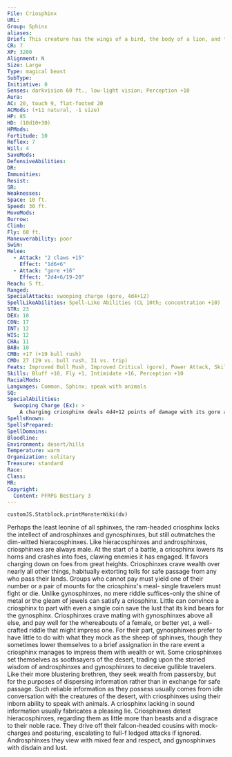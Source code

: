 ```yaml
---
File: Criosphinx
URL: 
Group: Sphinx
aliases: 
Brief: This creature has the wings of a bird, the body of a lion, and the head of a ram with sad, wise eyes.
CR: 7
XP: 3200
Alignment: N
Size: Large
Type: magical beast
SubType: 
Initiative: 0
Senses: darkvision 60 ft., low-light vision; Perception +10
Aura: 
AC: 20, touch 9, flat-footed 20
ACMods: (+11 natural, -1 size)
HP: 85
HD: (10d10+30)
HPMods: 
Fortitude: 10
Reflex: 7
Will: 4
SaveMods: 
DefensiveAbilities: 
DR: 
Immunities: 
Resist: 
SR: 
Weaknesses: 
Space: 10 ft.
Speed: 30 ft.
MoveMods: 
Burrow: 
Climb: 
Fly: 60 ft.
Maneuverability: poor
Swim: 
Melee: 
  - Attack: "2 claws +15"
    Effect: "1d6+6"
  - Attack: "gore +16"
    Effect: "2d4+6/19-20"
Reach: 5 ft.
Ranged: 
SpecialAttacks: swooping charge (gore, 4d4+12)
SpellLikeAbilities: Spell-Like Abilities (CL 10th; concentration +10)  Constant-speak with animals
STR: 23
DEX: 10
CON: 17
INT: 12
WIS: 12
CHA: 11
BAB: 10
CMB: +17 (+19 bull rush)
CMD: 27 (29 vs. bull rush, 31 vs. trip)
Feats: Improved Bull Rush, Improved Critical (gore), Power Attack, Skill Focus (Intimidate), Weapon Focus (gore)
Skills: Bluff +10, Fly +1, Intimidate +16, Perception +10
RacialMods: 
Languages: Common, Sphinx; speak with animals
SQ: 
SpecialAbilities:
  Swooping Charge (Ex): >
    A charging criosphinx deals 4d4+12 points of damage with its gore attack. A flying criosphinx who drops at least 20 feet in altitude as part of a charge deals 6d4+18 points instead.
SpellsKnown: 
SpellsPrepared: 
SpellDomains: 
Bloodline: 
Environment: desert/hills
Temperature: warm
Organization: solitary
Treasure: standard
Race: 
Class: 
MR: 
Copyright:
  Content: PFRPG Bestiary 3
---
```

```dataviewjs
customJS.Statblock.printMonsterWiki(dv)
```
Perhaps the least leonine of all sphinxes, the ram-headed criosphinx lacks the intellect of androsphinxes and gynosphinxes, but still outmatches the dim-witted hieracosphinxes. Like hieracosphinxes and androsphinxes, criosphinxes are always male. At the start of a battle, a criosphinx lowers its horns and crashes into foes, clawing enemies it has engaged. It favors charging down on foes from great heights.  Criosphinxes crave wealth over nearly all other things, habitually extorting tolls for safe passage from any who pass their lands. Groups who cannot pay must yield one of their  number or a pair of mounts for the criosphinx's meal- single travelers must fight or die. Unlike gynosphinxes, no mere riddle suffices-only the shine of metal or the gleam of jewels can satisfy a criosphinx. Little can convince a criosphinx to part with even a single coin save the lust that its kind bears for the gynosphinx. Criosphinxes crave mating with gynosphinxes above all else, and pay well for the whereabouts of a female, or better yet, a well-crafted riddle that might impress one. For their part, gynosphinxes prefer to have little to do with what they mock as the sheep of sphinxes, though they sometimes lower themselves to a brief assignation in the rare event a criosphinx manages to impress them with wealth or wit.  Some criosphinxes set themselves as soothsayers of the desert, trading upon the storied wisdom of androsphinxes and gynosphinxes to deceive gullible travelers. Like their more blustering brethren, they seek wealth from passersby, but for the purposes of dispersing information rather than in exchange for safe passage. Such reliable information as they possess usually comes from idle conversation with the creatures of the desert, with criosphinxes using their inborn ability to speak with animals. A criosphinx lacking in sound information usually fabricates a pleasing lie.  Criosphinxes detest hieracosphinxes, regarding them as little more than beasts and a disgrace to their noble race. They drive off their falcon-headed cousins with mock-charges and posturing, escalating to full-f ledged attacks if ignored. Androsphinxes they view with mixed fear and respect, and gynosphinxes with disdain and lust.
